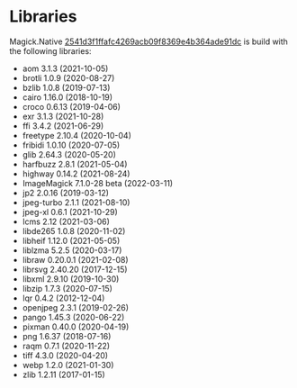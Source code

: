 # Libraries
Magick.Native [2541d3f1ffafc4269acb09f8369e4b364ade91dc](https://github.com/dlemstra/Magick.Native/commit/2541d3f1ffafc4269acb09f8369e4b364ade91dc) is build with the following libraries:

- aom 3.1.3 (2021-10-05)
- brotli 1.0.9 (2020-08-27)
- bzlib 1.0.8 (2019-07-13)
- cairo 1.16.0 (2018-10-19)
- croco 0.6.13 (2019-04-06)
- exr 3.1.3 (2021-10-28)
- ffi 3.4.2 (2021-06-29)
- freetype 2.10.4 (2020-10-04)
- fribidi 1.0.10 (2020-07-05)
- glib 2.64.3 (2020-05-20)
- harfbuzz 2.8.1 (2021-05-04)
- highway 0.14.2 (2021-08-24)
- ImageMagick 7.1.0-28 beta (2022-03-11)
- jp2 2.0.16 (2019-03-12)
- jpeg-turbo 2.1.1 (2021-08-10)
- jpeg-xl 0.6.1 (2021-10-29)
- lcms 2.12 (2021-03-06)
- libde265 1.0.8 (2020-11-02)
- libheif 1.12.0 (2021-05-05)
- liblzma 5.2.5 (2020-03-17)
- libraw 0.20.0.1 (2021-02-08)
- librsvg 2.40.20 (2017-12-15)
- libxml 2.9.10 (2019-10-30)
- libzip 1.7.3 (2020-07-15)
- lqr 0.4.2 (2012-12-04)
- openjpeg 2.3.1 (2019-02-26)
- pango 1.45.3 (2020-06-22)
- pixman 0.40.0 (2020-04-19)
- png 1.6.37 (2018-07-16)
- raqm 0.7.1 (2020-11-22)
- tiff 4.3.0 (2020-04-20)
- webp 1.2.0 (2021-01-30)
- zlib 1.2.11 (2017-01-15)
